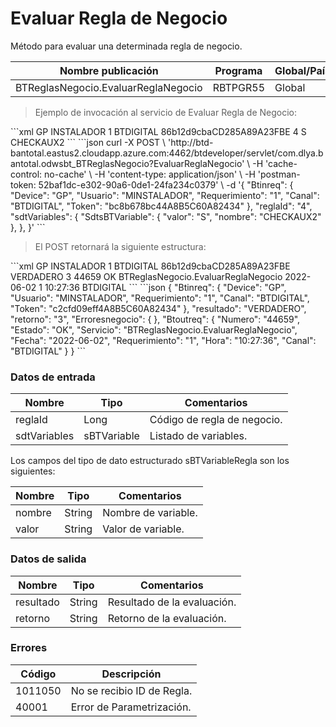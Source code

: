 # Evaluar Regla de Negocio 

Método para evaluar una determinada regla de negocio. 

Nombre publicación | Programa | Global/País 
--------- | ----------- | ----------- 
BTReglasNegocio.EvaluarReglaNegocio | RBTPGR55 | Global 

> Ejemplo de invocación al servicio de Evaluar Regla de Negocio: 

<code-group> 
<code-block title="XML" active> 
```xml 
<soapenv:Envelope xmlns:soapenv="http://schemas.xmlsoap.org/soap/envelope/" xmlns:bts="http://uy.com.dlya.bantotal/BTSOA/"> 
   <soapenv:Header/> 
   <soapenv:Body> 
      <bts:BTReglasNegocio.EvaluarReglaNegocio> 
         <bts:Btinreq> 
            <bts:Device>GP</bts:Device> 
            <bts:Usuario>INSTALADOR</bts:Usuario> 
            <bts:Requerimiento>1</bts:Requerimiento> 
            <bts:Canal>BTDIGITAL</bts:Canal> 
            <bts:Token>86b12d9cbaCD285A89A23FBE</bts:Token> 
         </bts:Btinreq> 
         <bts:reglaId>4</bts:reglaId> 
         <bts:sdtVariables> 
            <bts:SdtsBTVariable> 
               <bts:valor>S</bts:valor> 
               <bts:nombre>CHECKAUX2</bts:nombre> 
            </bts:SdtsBTVariable> 
         </bts:sdtVariables> 
      </bts:BTReglasNegocio.EvaluarReglaNegocio> 
   </soapenv:Body> 
</soapenv:Envelope> 
``` 
</code-block> 

<code-block title="JSON"> 
```json 
curl -X POST \ 
    'http://btd-bantotal.eastus2.cloudapp.azure.com:4462/btdeveloper/servlet/com.dlya.bantotal.odwsbt_BTReglasNegocio?EvaluarReglaNegocio' \ 
    -H 'cache-control: no-cache' \ 
    -H 'content-type: application/json' \ 
    -H 'postman-token: 52baf1dc-e302-90a6-0de1-24fa234c0379' \ 
    -d '{ 
    "Btinreq": { 
        "Device": "GP", 
        "Usuario": "MINSTALADOR", 
        "Requerimiento": "1", 
        "Canal": "BTDIGITAL", 
        "Token": "bc8b678bc44A8B5C60A82434" 
    }, 
    "reglaId": "4", 
    "sdtVariables": { 
        "SdtsBTVariable": { 
            "valor": "S", 
            "nombre": "CHECKAUX2" 
        }, 
    }, 
}' 
``` 
</code-block> 
</code-group> 

> El POST retornará la siguiente estructura: 

<code-group> 
<code-block title="XML" active> 
```xml 
<SOAP-ENV:Envelope xmlns:SOAP-ENV="http://schemas.xmlsoap.org/soap/envelope/" xmlns:xsd="http://www.w3.org/2001/XMLSchema" xmlns:SOAP-ENC="http://schemas.xmlsoap.org/soap/encoding/" xmlns:xsi="http://www.w3.org/2001/XMLSchema-instance"> 
   <SOAP-ENV:Body> 
      <BTReglasNegocio.EvaluarReglaNegocioResponse xmlns="http://uy.com.dlya.bantotal/BTSOA/"> 
         <Btinreq> 
            <Device>GP</Device> 
            <Usuario>INSTALADOR</Usuario> 
            <Requerimiento>1</Requerimiento> 
            <Canal>BTDIGITAL</Canal> 
            <Token>86b12d9cbaCD285A89A23FBE</Token> 
         </Btinreq> 
         <resultado>VERDADERO</resultado> 
         <retorno>3</retorno> 
         <Erroresnegocio></Erroresnegocio> 
         <Btoutreq> 
            <Numero>44659</Numero> 
            <Estado>OK</Estado> 
            <Servicio>BTReglasNegocio.EvaluarReglaNegocio</Servicio> 
            <Fecha>2022-06-02</Fecha> 
            <Requerimiento>1</Requerimiento> 
            <Hora>10:27:36</Hora> 
            <Canal>BTDIGITAL</Canal> 
         </Btoutreq> 
      </BTReglasNegocio.EvaluarReglaNegocioResponse> 
   </SOAP-ENV:Body> 
</SOAP-ENV:Envelope> 
``` 
</code-block> 

<code-block title="JSON"> 
```json 
{ 
    "Btinreq": { 
        "Device": "GP", 
        "Usuario": "MINSTALADOR", 
        "Requerimiento": "1", 
        "Canal": "BTDIGITAL", 
        "Token": "c2cfd09eff4A8B5C60A82434" 
    }, 
    "resultado": "VERDADERO", 
    "retorno": "3", 
    "Erroresnegocio": { 
    }, 
    "Btoutreq": { 
        "Numero": "44659", 
        "Estado": "OK", 
        "Servicio": "BTReglasNegocio.EvaluarReglaNegocio", 
        "Fecha": "2022-06-02", 
        "Requerimiento": "1", 
        "Hora": "10:27:36", 
        "Canal": "BTDIGITAL" 
    } 
} 
``` 
</code-block> 
</code-group> 

### Datos de entrada 

Nombre | Tipo | Comentarios 
--------- | ----------- | ----------- 
reglaId | Long | Código de regla de negocio. 
sdtVariables | sBTVariable | Listado de variables. 

Los campos del tipo de dato estructurado sBTVariableRegla son los siguientes: 

Nombre | Tipo | Comentarios 
--------- | ----------- | ----------- 
nombre | String | Nombre de variable. 
valor | String | Valor de variable.  

### Datos de salida 

Nombre | Tipo | Comentarios 
--------- | ----------- | ----------- 
resultado | String | Resultado de la evaluación.  
retorno | String | Retorno de la evaluación.  

### Errores 

Código | Descripción 
--------- | ----------- 
1011050 | No se recibio ID de Regla. 
40001 | Error de Parametrización. 

 

